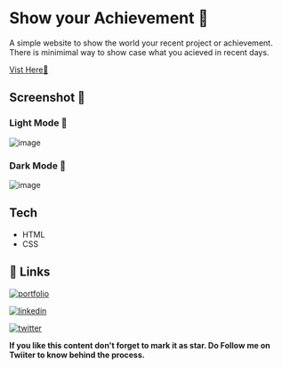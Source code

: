 # Show your Achievement 🎉
A simple website to show the world your recent project or achievement. There is minimimal way to show case what you acieved in recent days.

[Vist Here🚀](https://shubhamashish33.github.io/Achievements/)

## Screenshot 📱
### Light Mode 🤍
![image](https://user-images.githubusercontent.com/78084828/145984970-d6045ffb-e1a7-4a5e-8ae6-2237d1993206.png)

### Dark Mode 🖤
![image](https://user-images.githubusercontent.com/78084828/145984828-a0b396f0-d13d-47fe-b48b-352c73bc9f07.png)

## Tech
- HTML
- CSS

## 🔗 Links
[![portfolio](https://img.shields.io/badge/my_portfolio-000?style=for-the-badge&logo=ko-fi&logoColor=white)](https://shubhamashish33.github.io/aboutmev2/)

[![linkedin](https://img.shields.io/badge/linkedin-0A66C2?style=for-the-badge&logo=linkedin&logoColor=white)](https://www.linkedin.com/in/shubham-ashish-81a6a01b2/)

[![twitter](https://img.shields.io/badge/twitter-1DA1F2?style=for-the-badge&logo=twitter&logoColor=white)](https://twitter.com/imaashish_)

**If you like this content don't forget to mark it as star. Do Follow me on Twiiter to know behind the process.** 
